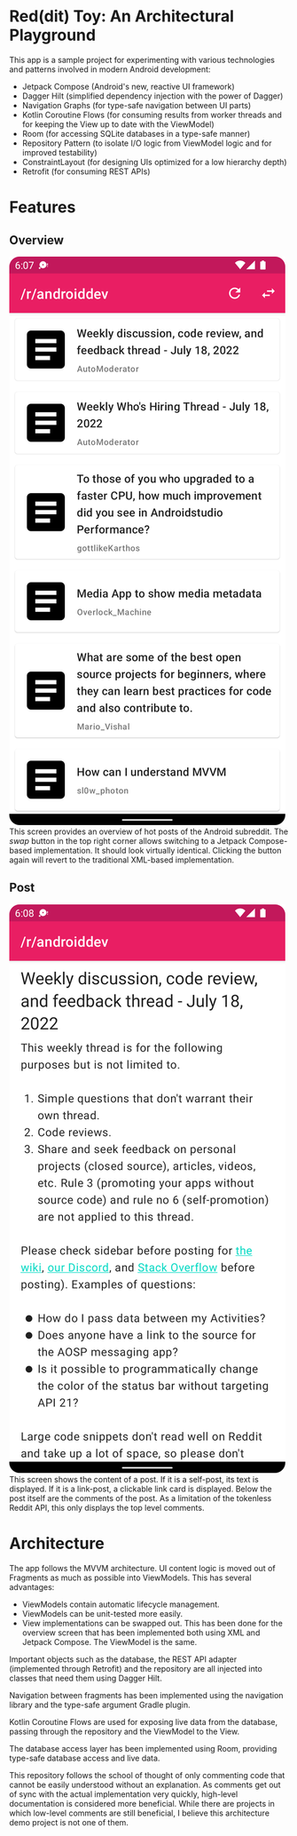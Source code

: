 # Red(dit) Toy: An Architectural Playground
This app is a sample project for experimenting with various technologies and patterns involved in modern Android development:

- Jetpack Compose (Android's new, reactive UI framework)
- Dagger Hilt (simplified dependency injection with the power of Dagger)
- Navigation Graphs (for type-safe navigation between UI parts)
- Kotlin Coroutine Flows (for consuming results from worker threads and for keeping the View up to date with the ViewModel)
- Room (for accessing SQLite databases in a type-safe manner)
- Repository Pattern (to isolate I/O logic from ViewModel logic and for improved testability)
- ConstraintLayout (for designing UIs optimized for a low hierarchy depth)
- Retrofit (for consuming REST APIs)

# Features

## Overview
![Overview](docimgs/overview.png "Overview")
This screen provides an overview of hot posts of the Android subreddit. The _swap_ button in the top right corner allows switching to a Jetpack Compose-based implementation. It should look virtually identical. Clicking the button again will revert to the traditional XML-based implementation.

## Post
![Post](docimgs/post.png "Post")
This screen shows the content of a post. If it is a self-post, its text is displayed. If it is a link-post, a clickable link card is displayed. Below the post itself are the comments of the post. As a limitation of the tokenless Reddit API, this only displays the top level comments.

# Architecture
The app follows the MVVM architecture. UI content logic is moved out of Fragments as much as possible into ViewModels. This has several advantages:
- ViewModels contain automatic lifecycle management.
- ViewModels can be unit-tested more easily.
- View implementations can be swapped out. This has been done for the overview screen that has been implemented both using XML and Jetpack Compose. The ViewModel is the same.

Important objects such as the database, the REST API adapter (implemented through Retrofit) and the repository are all injected into classes that need them using Dagger Hilt. 

Navigation between fragments has been implemented using the navigation library and the type-safe argument Gradle plugin.

Kotlin Coroutine Flows are used for exposing live data from the database, passing through the repository and the ViewModel to the View.

The database access layer has been implemented using Room, providing type-safe database access and live data.

This repository follows the school of thought of only commenting code that cannot be easily understood without an explanation. As comments get out of sync with the actual implementation very quickly, high-level documentation is considered more beneficial.
While there are projects in which low-level comments are still beneficial, I believe this architecture demo project is not one of them.